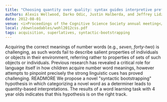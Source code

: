 ```yaml
---
title: "Choosing quantity over quality: syntax guides interpretive preferences for novel superlatives"
authors: Alexis Wellwood, Darko Odic, Justin Halberda, and Jeffrey Lidz
date: 2012-08-01
venue: <i>Proceedings of the Cognitive Science Society annual meeting</i>
local: /downloadables/wohl2012css.pdf
tags: acquisition, superlatives, syntactic-bootstrapping
---
```


Acquiring the correct meanings of number words (e.g.,
*seven*, *forty-two*) is challenging, as such words fail to describe salient
properties of individuals or objects in their environment,  referring rather to properties of
sets
of such objects or individuals. Previous
research has revealed a critical role for language itself in how
children acquire number word meanings, however attempts to
pinpoint precisely the strong linguistic cues has proved challenging.  READMORE We  propose  a  novel  \"syntactic  bootstrapping\"  hypothesis in which categorizing a novel word as a determiner
leads to quantity-based interpretations.  The results of a word
learning task with 4 year olds indicates that this hypothesis is
on the right track.